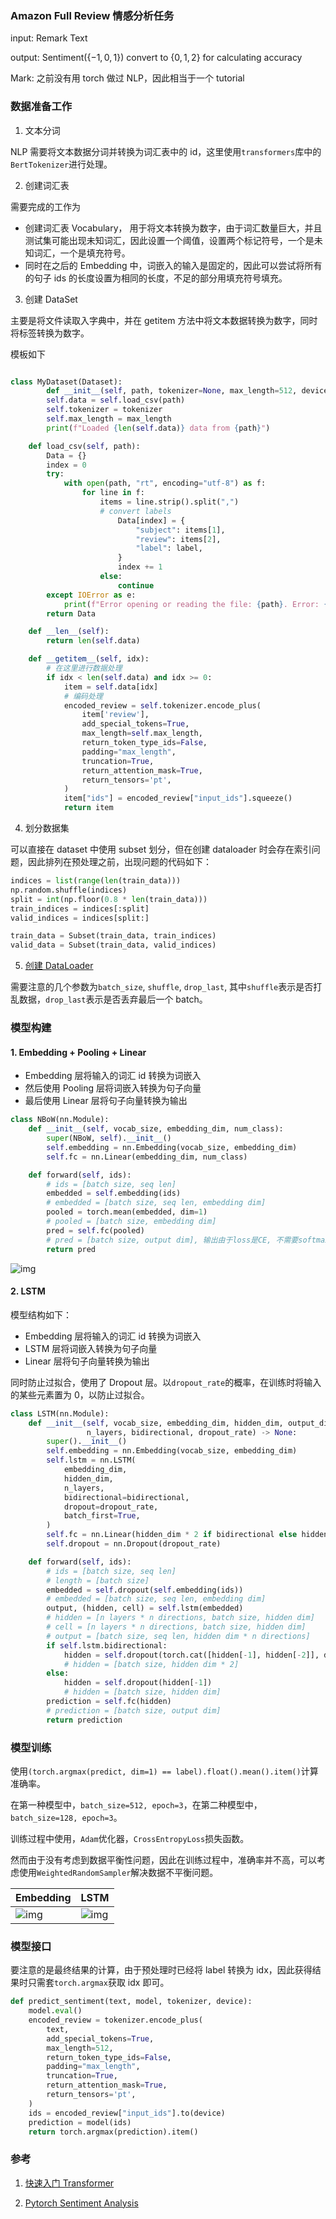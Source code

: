 ### Amazon Full Review 情感分析任务

input: Remark Text

output: Sentiment($\{-1, 0, 1\}$) convert to $\{0, 1, 2\}$ for calculating accuracy

Mark: 之前没有用 torch 做过 NLP，因此相当于一个 tutorial

### 数据准备工作

1. 文本分词

NLP 需要将文本数据分词并转换为词汇表中的 id，这里使用`transformers`库中的`BertTokenizer`进行处理。

2. 创建词汇表

需要完成的工作为

- 创建词汇表 Vocabulary， 用于将文本转换为数字，由于词汇数量巨大，并且测试集可能出现未知词汇，因此设置一个阈值，设置两个标记符号，一个是未知词汇，一个是填充符号。
- 同时在之后的 Embedding 中，词嵌入的输入是固定的，因此可以尝试将所有的句子 ids 的长度设置为相同的长度，不足的部分用填充符号填充。

3. 创建 DataSet

主要是将文件读取入字典中，并在 getitem 方法中将文本数据转换为数字，同时将标签转换为数字。

模板如下

```python

class MyDataset(Dataset):
        def __init__(self, path, tokenizer=None, max_length=512, device="gpu"):
        self.data = self.load_csv(path)
        self.tokenizer = tokenizer
        self.max_length = max_length
        print(f"Loaded {len(self.data)} data from {path}")

    def load_csv(self, path):
        Data = {}
        index = 0
        try:
            with open(path, "rt", encoding="utf-8") as f:
                for line in f:
                    items = line.strip().split(",")
                    # convert labels
                        Data[index] = {
                            "subject": items[1],
                            "review": items[2],
                            "label": label,
                        }
                        index += 1
                    else:
                        continue
        except IOError as e:
            print(f"Error opening or reading the file: {path}. Error: {e}")
        return Data

    def __len__(self):
        return len(self.data)

    def __getitem__(self, idx):
        # 在这里进行数据处理
        if idx < len(self.data) and idx >= 0:
            item = self.data[idx]
            # 编码处理
            encoded_review = self.tokenizer.encode_plus(
                item['review'],
                add_special_tokens=True,
                max_length=self.max_length,
                return_token_type_ids=False,
                padding="max_length",
                truncation=True,
                return_attention_mask=True,
                return_tensors='pt',
            )
            item["ids"] = encoded_review["input_ids"].squeeze()
            return item

```

4. 划分数据集

可以直接在 dataset 中使用 subset 划分，但在创建 dataloader 时会存在索引问题，因此排列在预处理之前，出现问题的代码如下：

```python
indices = list(range(len(train_data)))
np.random.shuffle(indices)
split = int(np.floor(0.8 * len(train_data)))
train_indices = indices[:split]
valid_indices = indices[split:]

train_data = Subset(train_data, train_indices)
valid_data = Subset(train_data, valid_indices)
```

5. [创建 DataLoader](https://pytorch.org/docs/stable/data.html#torch.utils.data.Dataset)

需要注意的几个参数为`batch_size`, `shuffle`, `drop_last`, 其中`shuffle`表示是否打乱数据，`drop_last`表示是否丢弃最后一个 batch。

### 模型构建

#### 1. Embedding + Pooling + Linear

- Embedding 层将输入的词汇 id 转换为词嵌入
- 然后使用 Pooling 层将词嵌入转换为句子向量
- 最后使用 Linear 层将句子向量转换为输出

```python
class NBoW(nn.Module):
    def __init__(self, vocab_size, embedding_dim, num_class):
        super(NBoW, self).__init__()
        self.embedding = nn.Embedding(vocab_size, embedding_dim)
        self.fc = nn.Linear(embedding_dim, num_class)

    def forward(self, ids):
        # ids = [batch size, seq len]
        embedded = self.embedding(ids)
        # embedded = [batch size, seq len, embedding dim]
        pooled = torch.mean(embedded, dim=1)
        # pooled = [batch size, embedding dim]
        pred = self.fc(pooled)
        # pred = [batch size, output dim], 输出由于loss是CE, 不需要softmax
        return pred
```

![img](https://img2023.cnblogs.com/blog/3436855/202405/3436855-20240506200356893-270686805.png)

#### 2. LSTM

模型结构如下：

- Embedding 层将输入的词汇 id 转换为词嵌入
- LSTM 层将词嵌入转换为句子向量
- Linear 层将句子向量转换为输出

同时防止过拟合，使用了 Dropout 层。以`dropout_rate`的概率，在训练时将输入的某些元素置为 0，以防止过拟合。

```python
class LSTM(nn.Module):
    def __init__(self, vocab_size, embedding_dim, hidden_dim, output_dim,
                 n_layers, bidirectional, dropout_rate) -> None:
        super().__init__()
        self.embedding = nn.Embedding(vocab_size, embedding_dim)
        self.lstm = nn.LSTM(
            embedding_dim,
            hidden_dim,
            n_layers,
            bidirectional=bidirectional,
            dropout=dropout_rate,
            batch_first=True,
        )
        self.fc = nn.Linear(hidden_dim * 2 if bidirectional else hidden_dim, output_dim)
        self.dropout = nn.Dropout(dropout_rate)

    def forward(self, ids):
        # ids = [batch size, seq len]
        # length = [batch size]
        embedded = self.dropout(self.embedding(ids))
        # embedded = [batch size, seq len, embedding dim]
        output, (hidden, cell) = self.lstm(embedded)
        # hidden = [n layers * n directions, batch size, hidden dim]
        # cell = [n layers * n directions, batch size, hidden dim]
        # output = [batch size, seq len, hidden dim * n directions]
        if self.lstm.bidirectional:
            hidden = self.dropout(torch.cat([hidden[-1], hidden[-2]], dim=-1))
            # hidden = [batch size, hidden dim * 2]
        else:
            hidden = self.dropout(hidden[-1])
            # hidden = [batch size, hidden dim]
        prediction = self.fc(hidden)
        # prediction = [batch size, output dim]
        return prediction
```

### 模型训练

使用`(torch.argmax(predict, dim=1) == label).float().mean().item()`计算准确率。

在第一种模型中，`batch_size=512, epoch=3`，在第二种模型中，`batch_size=128, epoch=3`。

训练过程中使用，`Adam`优化器，`CrossEntropyLoss`损失函数。

然而由于没有考虑到数据平衡性问题，因此在训练过程中，准确率并不高，可以考虑使用`WeightedRandomSampler`解决数据不平衡问题。

| Embedding                                                                                        | LSTM                                                                                             |
| ------------------------------------------------------------------------------------------------ | ------------------------------------------------------------------------------------------------ |
| ![img](https://img2023.cnblogs.com/blog/3436855/202405/3436855-20240506201240321-1874769274.png) | ![img](https://img2023.cnblogs.com/blog/3436855/202405/3436855-20240506201255276-1122828773.png) |

### 模型接口

要注意的是最终结果的计算，由于预处理时已经将 label 转换为 idx，因此获得结果时只需套`torch.argmax`获取 idx 即可。

```python
def predict_sentiment(text, model, tokenizer, device):
    model.eval()
    encoded_review = tokenizer.encode_plus(
        text,
        add_special_tokens=True,
        max_length=512,
        return_token_type_ids=False,
        padding="max_length",
        truncation=True,
        return_attention_mask=True,
        return_tensors='pt',
    )
    ids = encoded_review["input_ids"].to(device)
    prediction = model(ids)
    return torch.argmax(prediction).item()
```

### 参考

1. [快速入门 Transformer](https://transformers.run/)

2. [Pytorch Sentiment Analysis](https://github.com/bentrevett/pytorch-sentiment-analysis/tree/main)
